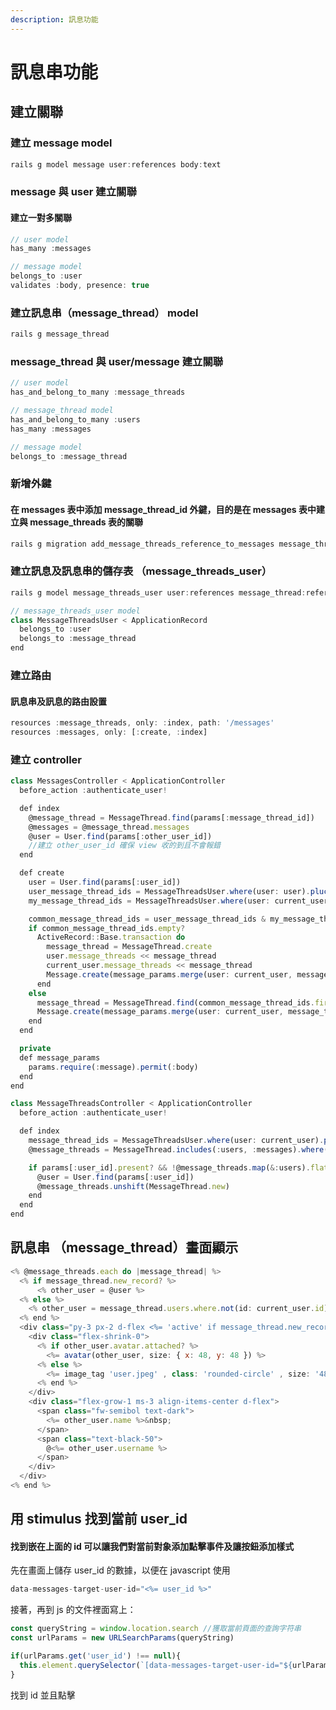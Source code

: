 ```yaml
---
description: 訊息功能
---
```

# 訊息串功能
## **建立關聯**
### 建立 message model

```js
rails g model message user:references body:text
```

### message 與 user 建立關聯
#### 建立一對多關聯
```js
// user model
has_many :messages
```

```js
// message model
belongs_to :user
validates :body, presence: true
```

### 建立訊息串（message_thread） model

```js
rails g message_thread
```

### message_thread 與 user/message 建立關聯

```js
// user model
has_and_belong_to_many :message_threads
```

```js
// message_thread model
has_and_belong_to_many :users
has_many :messages
```

```js
// message model
belongs_to :message_thread
```

### 新增外鍵
#### 在 messages 表中添加 message_thread_id 外鍵，目的是在 messages 表中建立與 message_threads 表的關聯
```js 
rails g migration add_message_threads_reference_to_messages message_thread:references
```



### 建立訊息及訊息串的儲存表 （message_threads_user）

```js
rails g model message_threads_user user:references message_thread:references
```

```js
// message_threads_user model
class MessageThreadsUser < ApplicationRecord
  belongs_to :user
  belongs_to :message_thread
end
```

### 建立路由

#### 訊息串及訊息的路由設置

```js
resources :message_threads, only: :index, path: '/messages' 
resources :messages, only: [:create, :index]
```

### 建立 controller

```js
class MessagesController < ApplicationController
  before_action :authenticate_user!

  def index
    @message_thread = MessageThread.find(params[:message_thread_id])
    @messages = @message_thread.messages
    @user = User.find(params[:other_user_id])
    //建立 other_user_id 確保 view 收的到且不會報錯
  end

  def create
    user = User.find(params[:user_id])
    user_message_thread_ids = MessageThreadsUser.where(user: user).pluck(:message_thread_id)
    my_message_thread_ids = MessageThreadsUser.where(user: current_user).pluck(:message_thread_id)

    common_message_thread_ids = user_message_thread_ids & my_message_thread_ids
    if common_message_thread_ids.empty?
      ActiveRecord::Base.transaction do
        message_thread = MessageThread.create
        user.message_threads << message_thread
        current_user.message_threads << message_thread
        Message.create(message_params.merge(user: current_user, message_thread: message_thread))
      end
    else
      message_thread = MessageThread.find(common_message_thread_ids.first)
      Message.create(message_params.merge(user: current_user, message_thread: message_thread))
    end
  end

  private
  def message_params
    params.require(:message).permit(:body)
  end 
end
```

```js
class MessageThreadsController < ApplicationController
  before_action :authenticate_user!

  def index
    message_thread_ids = MessageThreadsUser.where(user: current_user).pluck(:message_thread_id)
    @message_threads = MessageThread.includes(:users, :messages).where(id: message_thread_ids).order("messages.created_at desc").to_a

    if params[:user_id].present? && !@message_threads.map(&:users).flatten.map(&:id).flatten.include?(params[:user_id].to_i)
      @user = User.find(params[:user_id])
      @message_threads.unshift(MessageThread.new)
    end
  end
end 
```

## 訊息串 （message_thread）畫面顯示

```js
<% @message_threads.each do |message_thread| %>
  <% if message_thread.new_record? %>
      <% other_user = @user %>
  <% else %>
    <% other_user = message_thread.users.where.not(id: current_user.id).first %>
  <% end %>
  <div class="py-3 px-2 d-flex <%= 'active' if message_thread.new_record? %>">
    <div class="flex-shrink-0">
      <% if other_user.avatar.attached? %>
        <%= avatar(other_user, size: { x: 48, y: 48 }) %>
      <% else %>
        <%= image_tag 'user.jpeg' , class: 'rounded-circle' , size: '48x48' , alt: 'Default' %>
      <% end %>
    </div>
    <div class="flex-grow-1 ms-3 align-items-center d-flex">
      <span class="fw-semibol text-dark">
        <%= other_user.name %>&nbsp;
      </span>
      <span class="text-black-50">
        @<%= other_user.username %>
      </span>
    </div>
  </div>
<% end %>
```

## 用 stimulus 找到當前 user_id
#### 找到嵌在上面的 id 可以讓我們對當前對象添加點擊事件及讓按鈕添加樣式
先在畫面上儲存 user_id 的數據，以便在 javascript 使用
```js
data-messages-target-user-id="<%= user_id %>"
```

接著，再到 js 的文件裡面寫上：
```js
const queryString = window.location.search //獲取當前頁面的查詢字符串
const urlParams = new URLSearchParams(queryString)

if(urlParams.get('user_id') !== null){
  this.element.querySelector(`[data-messages-target-user-id="${urlParams.get('user_id')}"]`).click()
}
```
找到 id 並且點擊

